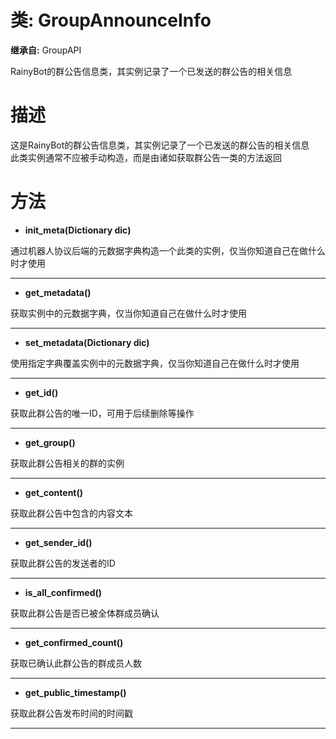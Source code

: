 # 类: GroupAnnounceInfo  
  
**继承自:** GroupAPI  
  
RainyBot的群公告信息类，其实例记录了一个已发送的群公告的相关信息  
  
# 描述  
  
这是RainyBot的群公告信息类，其实例记录了一个已发送的群公告的相关信息   
此类实例通常不应被手动构造，而是由诸如获取群公告一类的方法返回  
  
# 方法 
  
- **init_meta(Dictionary dic)**  
  
通过机器人协议后端的元数据字典构造一个此类的实例，仅当你知道自己在做什么时才使用  
  
---  
  
- **get_metadata()**  
  
获取实例中的元数据字典，仅当你知道自己在做什么时才使用  
  
---  
  
- **set_metadata(Dictionary dic)**  
  
使用指定字典覆盖实例中的元数据字典，仅当你知道自己在做什么时才使用  
  
---  
  
- **get_id()**  
  
获取此群公告的唯一ID，可用于后续删除等操作  
  
---  
  
- **get_group()**  
  
获取此群公告相关的群的实例  
  
---  
  
- **get_content()**  
  
获取此群公告中包含的内容文本  
  
---  
  
- **get_sender_id()**  
  
获取此群公告的发送者的ID  
  
---  
  
- **is_all_confirmed()**  
  
获取此群公告是否已被全体群成员确认  
  
---  
  
- **get_confirmed_count()**  
  
获取已确认此群公告的群成员人数  
  
---  
  
- **get_public_timestamp()**  
  
获取此群公告发布时间的时间戳  
  
---  
  


